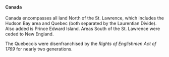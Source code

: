 #### Canada

Canada encompasses all land North of the St. Lawrence, which includes the Hudson Bay area and Quebec (both separated by the Laurentian Divide). Also added is Prince Edward Island. Areas South of the St. Lawrence were ceded to New England.

The Quebecois were disenfranchised by the _Rights of Englishmen Act of 1769_ for nearly two generations.
